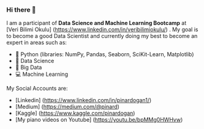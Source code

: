 ### Hi there 👋

I am a participant of **Data Science and Machine Learning Bootcamp** at [Veri Bilimi Okulu] (https://www.linkedin.com/in/veribilimiokulu/) . My goal is to become a good Data Scientist and currently doing my best to become an expert in areas such as:

- 🔑 Python (libraries: NumPy, Pandas, Seaborn, SciKit-Learn, Matplotlib) 
- 🧠 Data Science
- 🌱 Big Data
- 💻 Machine Learning

My Social Accounts are:

- [Linkedin] (https://www.linkedin.com/in/pinardogan1/)
- [Medium] (https://medium.com/@pinard)
- [Kaggle] (https://www.kaggle.com/pinardogan)
- [My piano videos on Youtube] (https://youtu.be/bpMMg0HWHvw)

